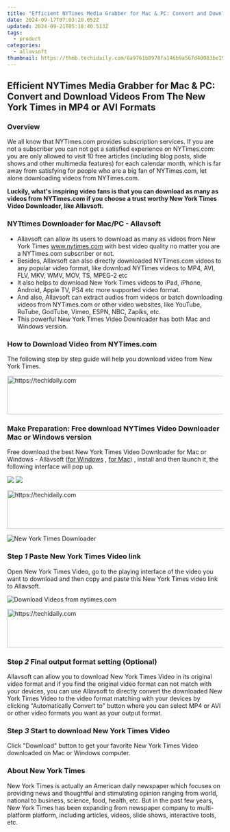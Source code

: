 ```yaml
---
title: "Efficient NYTimes Media Grabber for Mac & PC: Convert and Download Videos From The New York Times in MP4 or AVI Formats"
date: 2024-09-17T07:03:20.052Z
updated: 2024-09-21T05:18:40.513Z
tags:
  - product
categories:
  - allavsoft
thumbnail: https://thmb.techidaily.com/8a9761b8978fa146b9a567d40083be19a38cbff4b3b505bcb0e46f12fc854ef6.png
---
```


## Efficient NYTimes Media Grabber for Mac & PC: Convert and Download Videos From The New York Times in MP4 or AVI Formats

### Overview

We all know that NYTimes.com provides subscription services. If you are not a subscriber you can not get a satisfied experience on NYTimes.com: you are only allowed to visit 10 free articles (including blog posts, slide shows and other multimedia features) for each calendar month, which is far away from satisfying for people who are a big fan of NYTimes.com, let alone downloading videos from NYTimes.com.

**Luckily, what's inspiring video fans is that you can download as many as videos from NYTimes.com if you choose a trust worthy New York Times Video Downloader, like Allavsoft.**

### NYTtimes Downloader for Mac/PC - Allavsoft

* Allavsoft can allow its users to download as many as videos from New York Times www.nytimes.com with best video quality no matter you are a NYTimes.com subscriber or not.
* Besides, Allavsoft can also directly downloaded NYTimes.com videos to any popular video format, like download NYTimes videos to MP4, AVI, FLV, MKV, WMV, MOV, TS, MPEG-2 etc
* It also helps to download New York Times videos to iPad, iPhone, Android, Apple TV, PS4 etc more supported video format.
* And also, Allavsoft can extract audios from videos or batch downloading videos from NYTimes.com or other video websites, like YouTube, RuTube, GodTube, Vimeo, ESPN, NBC, Zapiks, etc.
* This powerful New York Times Video Downloader has both Mac and Windows version.

### How to Download Video from NYTimes.com

The following step by step guide will help you download video from New York Times.

<!-- affiliate ads begin -->
<a href="https://aligracehair.sjv.io/c/5597632/1972698/19272" target="_top" id="1972698">
  <img src="//a.impactradius-go.com/display-ad/19272-1972698" border="0" alt="https://techidaily.com" width="728" height="90"/>
</a>
<img height="0" width="0" src="https://aligracehair.sjv.io/i/5597632/1972698/19272" style="position:absolute;visibility:hidden;" border="0" />
<!-- affiliate ads end -->

### Make Preparation: Free download NYTimes Video Downloader Mac or Windows version

Free download the best New York Times Video Downloader for Mac or Windows - Allavsoft ([for Windows](https://tools.techidaily.com/allavsoft/products/) , [for Mac](https://tools.techidaily.com/allavsoft/products/)) , install and then launch it, the following interface will pop up.

[![](https://www.allavsoft.com/how-to/../images/how-to/free-download-win.jpg)](https://tools.techidaily.com/allavsoft/products/) [![](https://www.allavsoft.com/how-to/../images/how-to/free-download-mac.jpg)](https://tools.techidaily.com/allavsoft/products/)

<!-- affiliate ads begin -->
<a href="https://unicoeye.pxf.io/c/5597632/2148772/18498" target="_top" id="2148772">
  <img src="//a.impactradius-go.com/display-ad/18498-2148772" border="0" alt="https://techidaily.com" width="728" height="90"/>
</a>
<img height="0" width="0" src="https://unicoeye.pxf.io/i/5597632/2148772/18498" style="position:absolute;visibility:hidden;" border="0" />
<!-- affiliate ads end -->

![New York Times Downloader](https://www.allavsoft.com/how-to/../images/allavsoft/screen-shot-600.jpg)

### Step _1_ Paste New York Times Video link

Open New York Times Video, go to the playing interface of the video you want to download and then copy and paste this New York Times video link to Allavsoft.

![Download Videos from nytimes.com](https://www.allavsoft.com/how-to/../images/how-to/download-ctv-videos/download-ctv-videos.jpg)

<!-- affiliate ads begin -->
<a href="https://appsumo.8odi.net/c/5597632/2037346/7443" target="_top" id="2037346">
  <img src="//a.impactradius-go.com/display-ad/7443-2037346" border="0" alt="https://techidaily.com" width="728" height="90"/>
</a>
<img height="0" width="0" src="https://appsumo.8odi.net/i/5597632/2037346/7443" style="position:absolute;visibility:hidden;" border="0" />
<!-- affiliate ads end -->

### Step _2_ Final output format setting (Optional)

Allavsoft can allow you to download New York Times Video in its original video format and if you find the original video format can not match with your devices, you can use Allavsoft to directly convert the downloaded New York Times Video to the video format matching with your devices by clicking "Automatically Convert to" button where you can select MP4 or AVI or other video formats you want as your output format.

### Step _3_ Start to download New York Times Video

Click "Download" button to get your favorite New York Times Video downloaded on Mac or Windows computer.

### About New York Times

New York Times is actually an American daily newspaper which focuses on providing news and thoughtful and stimulating opinion ranging from world, national to business, science, food, health, etc. But in the past few years, New York Times has been expanding from newspaper company to multi-platform platform, including articles, videos, slide shows, interactive tools, etc.

<ins class="adsbygoogle"
     style="display:block"
     data-ad-format="autorelaxed"
     data-ad-client="ca-pub-7571918770474297"
     data-ad-slot="1223367746"></ins>

<ins class="adsbygoogle"
     style="display:block"
     data-ad-client="ca-pub-7571918770474297"
     data-ad-slot="8358498916"
     data-ad-format="auto"
     data-full-width-responsive="true"></ins>



